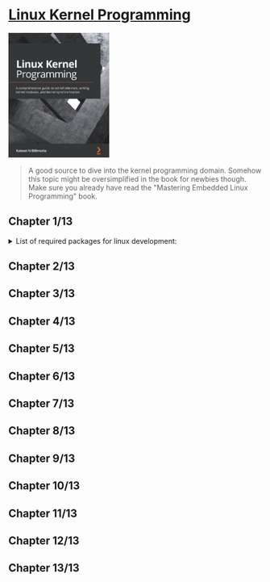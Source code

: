 # [Linux Kernel Programming](https://www.amazon.com/Linux-Kernel-Development-Cookbook-programming/dp/178995343X/ref=sr_1_1?crid=157ODC31BDOMQ&keywords=linux+kernel+programming&qid=1662213659&sprefix=%2Caps%2C2646&sr=8-1)
<img alt="9781789953435" src="../covers/9781789953435.jpg" width="200"/>

> A good source to dive into the kernel programming domain.
> Somehow this topic might be oversimplified in the book for newbies though.
> Make sure you already have read the "Mastering Embedded Linux Programming" book.

## Chapter 1/13

<details>
<summary>List of required packages for linux development:</summary>

```sh
base linux-firmware git gcc bison flex gdb make cmake gnupg ctags
```
</details>


## Chapter 2/13



## Chapter 3/13



## Chapter 4/13
## Chapter 5/13
## Chapter 6/13
## Chapter 7/13
## Chapter 8/13
## Chapter 9/13
## Chapter 10/13
## Chapter 11/13
## Chapter 12/13
## Chapter 13/13
